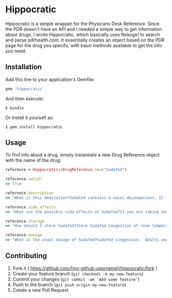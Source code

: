 # Hippocratic

Hippocratic is a simple wrapper for the Physicans Desk Reference. Since the PDR doesn't have an API and I needed a simple way
to get information about drugs, I wrote Hippocratic, which basically uses Nokogiri to search and parse pdrhealth.com. It essentially creates
an object based on the PDR page for the drug you specify, with basic methods available to get the info you need.

## Installation

Add this line to your application's Gemfile:

```ruby
gem 'hippocratic'
```

And then execute:

    $ bundle

Or install it yourself as:

    $ gem install hippocratic

## Usage

To find info about a drug, simply instantiate a new Drug Reference object with the name of the drug:

```ruby
reference = Hippocratic::DrugReference.new("Sudafed")

reference.valid?
=> true

reference.description
=> "What is this medication?Sudafed contains a nasal decongestant. It is intended to temporarily relieve sinus congestion and pressure. It is also intended to temporarily relieve nasal congestion due to the the common cold, hay fever, and other upper respiratory allergies. Sudafed 24 Hour is also intended to reduce the swelling of nasal passages."

reference.side_effects
=> "What are the possible side effects of Sudafed?If you are taking Sudafed 24 Hour, tablets of this kind may cause a bowel obstruction, usually in people with a severe narrowing of the bowel (esophagus, stomach, or intestine).    Side effects cannot always be anticipated. If any develop or change in intensity, tell your doctor as soon as possible. Only your doctor can determine if it is safe for you to continue taking this drug."

reference.storage
=> "How should I store Sudafed?Store Sudafed Congestion at room temperature. Store Sudafed 12 Hour and Sudafed 24 Hour at room temperature in a dry place. Protect Sudafed 12 Hour from light."

reference.dosage
=> "What is the usual dosage of Sudafed?Sudafed Congestion:  Adults and children ≥12 years: Take two 30-milligram (mg) tablets every 4 to 6 hours. Do not take more than 8 tablets in 24 hours.    Children 6-11:  Take1 tablet every 4 to 6 hours. Do not take more than 4 tablets in 24 hours.     Children Do not use.    Sudafed 12 Hour:  Adults and children ≥12 years: Take one 120-mg tablet every 12 hours. Do not take more than 2 tablets in 24 hours.    Children  Do not use.    Sudafed 24 Hour:  Adults and children ≥12 years: Swallow one whole 240-mg tablet with water every 24 hours. Do not exceed one tablet in 24 hours. Do not divide, crush, chew, or dissolve the tablet.     Children  Do not use."

```

## Contributing

1. Fork it ( https://github.com/[my-github-username]/hippocratic/fork )
2. Create your feature branch (`git checkout -b my-new-feature`)
3. Commit your changes (`git commit -am 'Add some feature'`)
4. Push to the branch (`git push origin my-new-feature`)
5. Create a new Pull Request

